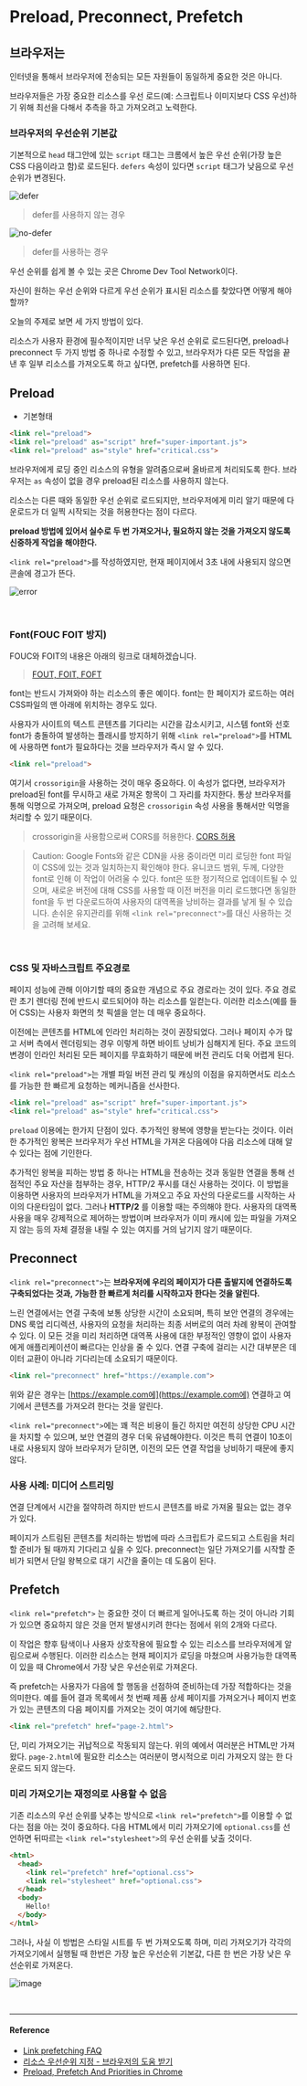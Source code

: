 # Preload, Preconnect, Prefetch

## 브라우저는

인터넷을 통해서 브라우저에 전송되는 모든 자원들이 동일하게 중요한 것은 아니다. 

브라우저들은 가장 중요한 리소스를 우선 로드(예: 스크립트나 이미지보다 CSS 우선)하기 위해 최선을 다해서 추측을 하고 가져오려고 노력한다.
<br/>

### 브라우저의 우선순위 기본값

기본적으로 `head` 태그안에 있는 `script` 태그는 크롬에서 높은 우선 순위(가장 높은 CSS 다음이라고 함)로 로드된다. `defers` 속성이 있다면 `script` 태그가 낮음으로 우선 순위가 변경된다.

![defer](https://user-images.githubusercontent.com/24274424/61136241-3a672f00-a4fe-11e9-8172-5aa84121752a.png)

> defer를 사용하지 않는 경우

![no-defer](https://user-images.githubusercontent.com/24274424/61136318-61256580-a4fe-11e9-9e56-4b4c05ed9367.png)

> defer를 사용하는 경우

우선 순위를 쉽게 볼 수 있는 곳은 Chrome Dev Tool Network이다.

자신이 원하는 우선 순위와 다르게 우선 순위가 표시된 리소스를 찾았다면 어떻게 해야할까?

오늘의 주제로 보면 세 가지 방법이 있다. 

리소스가 사용자 환경에 필수적이지만 너무 낮은 우선 순위로 로드된다면, preload나 preconnect 두 가지 방법 중 하나로 수정할 수 있고, 브라우저가 다른 모든 작업을 끝낸 후 일부 리소스를 가져오도록 하고 싶다면, prefetch를 사용하면 된다.
<br/>

## Preload

- 기본형태

```html
<link rel="preload">
<link rel="preload" as="script" href="super-important.js">
<link rel="preload" as="style" href="critical.css">
```

브라우저에게 로딩 중인 리소스의 유형을 알려줌으로써 올바르게 처리되도록 한다. 브라우저는 `as` 속성이 없을 경우 preload된 리소스를 사용하지 않는다. 

리소스는 다른 때와 동일한 우선 순위로 로드되지만, 브라우저에게 미리 알기 때문에 다운로드가 더 일찍 시작되는 것을 허용한다는 점이 다르다.

**preload 방법에 있어서 실수로 두 번 가져오거나, 필요하지 않는 것을 가져오지 않도록 신중하게 작업을 해야한다.**

`<link rel="preload">`를 작성하였지만, 현재 페이지에서 3초 내에 사용되지 않으면 콘솔에 경고가 뜬다.

![error](https://user-images.githubusercontent.com/24274424/61136703-06d8d480-a4ff-11e9-9af4-134c4a45f493.png)

<br/>

### Font(FOUC FOIT 방지)

FOUC와 FOIT의 내용은 아래의 링크로 대체하겠습니다.

> [FOUT, FOIT, FOFT](https://css-tricks.com/fout-foit-foft/)

font는 반드시 가져와야 하는 리소스의 좋은 예이다. font는 한 페이지가 로드하는 여러 CSS파일의 맨 아래에 위치하는 경우도 있다. 

사용자가 사이트의 텍스트 콘텐츠를 기다리는 시간을 감소시키고, 시스템 font와 선호 font가 충돌하여 발생하는 플래시를 방지하기 위해 `<link rel="preload">`를 HTML에 사용하면 font가 필요하다는 것을 브라우저가 즉시 알 수 있다.

```html
<link rel="preload">
```

여기서 `crossorigin`을 사용하는 것이 매우 중요하다. 이 속성가 없다면, 브라우저가 preload된 font를 무시하고 새로 가져온 항목이 그 자리를 차지한다. 통상 브라우저를 통해 익명으로 가져오며, preload 요청은 `crossorigin` 속성 사용을 통해서만 익명을 처리할 수 있기 때문이다.

> crossorigin을 사용함으로써 CORS를 허용한다.
> [CORS 허용](https://developer.mozilla.org/en-US/docs/Web/HTML/CORS_settings_attributes)

> Caution: Google Fonts와 같은 CDN을 사용 중이라면 미리 로딩한 font 파일이 CSS에 있는 것과 일치하는지 확인해야 한다. 유니코드 범위, 두께, 다양한 font로 인해 이 작업이 어려울 수 있다. font은 또한 정기적으로 업데이트될 수 있으며, 새로운 버전에 대해 CSS를 사용할 때 이전 버전을 미리 로드했다면 동일한 font을 두 번 다운로드하여 사용자의 대역폭을 낭비하는 결과를 낳게 될 수 있습니다. 손쉬운 유지관리를 위해 `<link rel="preconnect">`를 대신 사용하는 것을 고려해 보세요.

<br/>

### CSS 및 자바스크립트 주요경로

페이지 성능에 관해 이야기할 때의 중요한 개념으로 주요 경로라는 것이 있다. 주요 경로란 초기 렌더링 전에 반드시 로드되어야 하는 리소스를 일컫는다. 이러한 리소스(예를 들어 CSS)는 사용자 화면의 첫 픽셀을 얻는 데 매우 중요하다.

이전에는 콘텐츠를 HTML에 인라인 처리하는 것이 권장되었다. 그러나 페이지 수가 많고 서버 측에서 렌더링되는 경우 이렇게 하면 바이트 낭비가 심해지게 된다. 주요 코드의 변경이 인라인 처리된 모든 페이지를 무효화하기 때문에 버전 관리도 더욱 어렵게 된다. 

`<link rel="preload">`는 개별 파일 버전 관리 및 캐싱의 이점을 유지하면서도 리소스를 가능한 한 빠르게 요청하는 메커니즘을 선사한다.

```html
<link rel="preload" as="script" href="super-important.js">
<link rel="preload" as="style" href="critical.css">
```

`preload` 이용에는 한가지 단점이 있다. 추가적인 왕복에 영향을 받는다는 것이다. 이러한 추가적인 왕복은 브라우저가 우선 HTML을 가져온 다음에야 다음 리소스에 대해 알 수 있다는 점에 기인한다.

추가적인 왕복을 피하는 방법 중 하나는 HTML을 전송하는 것과 동일한 연결을 통해 선점적인 주요 자산을 첨부하는 경우, HTTP/2 푸시를 대신 사용하는 것이다. 이 방법을 이용하면 사용자의 브라우저가 HTML을 가져오고 주요 자산의 다운로드를 시작하는 사이의 다운타임이 없다. 그러나 **HTTP/2** 를 이용할 때는 주의해야 한다. 사용자의 대역폭 사용을 매우 강제적으로 제어하는 방법이며 브라우저가 이미 캐시에 있는 파일을 가져오지 않는 등의 자체 결정을 내릴 수 있는 여지를 거의 남기지 않기 때문이다.
<br/>

## Preconnect

`<link rel="preconnect">`는 **브라우저에 우리의 페이지가 다른 출발지에 연결하도록 구축되었다는 것과, 가능한 한 빠르게 처리를 시작하고자 한다는 것을 알린다.**

느린 연결에서는 연결 구축에 보통 상당한 시간이 소요되며, 특히 보안 연결의 경우에는 DNS 룩업 리디렉션, 사용자의 요청을 처리하는 최종 서버로의 여러 차례 왕복이 관여할 수 있다. 이 모든 것을 미리 처리하면 대역폭 사용에 대한 부정적인 영향이 없이 사용자에게 애플리케이션이 빠르다는 인상을 줄 수 있다. 연결 구축에 걸리는 시간 대부분은 데이터 교환이 아니라 기다리는데 소요되기 때문이다.

```html
<link rel="preconnect" href="https://example.com">
```

위와 같은 경우는 [https://example.com에](https://example.com에) 연결하고 여기에서 콘텐츠를 가져오려 한다는 것을 알린다.

`<link rel="preconnect">`에는 꽤 적은 비용이 들긴 하지만 여전히 상당한 CPU 시간을 차지할 수 있으며, 보안 연결의 경우 더욱 유념해야한다. 이것은 특히 연결이 10초이내로 사용되지 않아 브라우저가 닫히면, 이전의 모든 연결 작업을 낭비하기 때문에 좋지 않다.
<br/>

### 사용 사례: 미디어 스트리밍

연결 단계에서 시간을 절약하려 하지만 반드시 콘텐츠를 바로 가져올 필요는 없는 경우가 있다.

페이지가 스트림된 콘텐츠를 처리하는 방법에 따라 스크립트가 로드되고 스트림을 처리할 준비가 될 때까지 기다리고 싶을 수 있다. preconnect는 일단 가져오기를 시작할 준비가 되면서 단일 왕복으로 대기 시간을 줄이는 데 도움이 된다.
<br/>

## Prefetch

`<link rel="prefetch">` 는 중요한 것이 더 빠르게 일어나도록 하는 것이 아니라 기회가 있으면 중요하지 않은 것을 먼저 발생시키려 한다는 점에서 위의 2개와 다르다.

이 작업은 향후 탐색이나 사용자 상호작용에 필요할 수 있는 리소스를 브라우저에게 알림으로써 수행된다. 이러한 리소스는 현재 페이지가 로딩을 마쳤으며 사용가능한 대역폭이 있을 때 Chrome에서 가장 낮은 우선순위로 가져온다.

즉 prefetch는 사용자가 다음에 할 행동을 선점하여 준비하는데 가장 적합하다는 것을 의미한다. 예를 들어 결과 목록에서 첫 번째 제품 상세 페이지를 가져오거나 페이지 번호가 있는 콘텐츠의 다음 페이지를 가져오는 것이 여기에 해당한다.

```html
<link rel="prefetch" href="page-2.html">
```

단, 미리 가져오기는 귀납적으로 작동되지 않는다. 위의 예에서 여러분은 HTML만 가져왔다. `page-2.html`에 필요한 리소스는 여러분이 명시적으로 미리 가져오지 않는 한 다운로드 되지 않는다.
<br/>

### 미리 가져오기는 재정의로 사용할 수 없음

기존 리소스의 우선 순위를 낮추는 방식으로 `<link rel="prefetch">`를 이용할 수 없다는 점을 아는 것이 중요하다. 다음 HTML에서 미리 가져오기에 `optional.css`를 선언하면 뒤따르는 `<link rel="stylesheet">`의 우선 순위를 낮출 것이다.

```html
<html>
  <head>
    <link rel="prefetch" href="optional.css">
    <link rel="stylesheet" href="optional.css">
  </head>
  <body>
    Hello!
  </body>
</html>
```

그러나, 사실 이 방법은 스타일 시트를 두 번 가져오도록 하며, 미리 가져오기가 각각의 가져오기에서 실행될 때 한번은 가장 높은 우선순위 기본값, 다른 한 번은 가장 낮은 우선순위로 가져온다.

![image](https://user-images.githubusercontent.com/24274424/61138686-e6ab1480-a502-11e9-9b84-3aa4e762d5dd.png)

<br/>

---

#### Reference

- [Link prefetching FAQ](https://developer.mozilla.org/ko/docs/Link_prefetching_FAQ)
- [리소스 우선순위 지정 - 브라우저의 도움 받기](https://developers.google.com/web/fundamentals/performance/resource-prioritization?hl=ko)
- [Preload, Prefetch And Priorities in Chrome](https://medium.com/@koh.yesl/preload-prefetch-and-priorities-in-chrome-15d77326f646)
